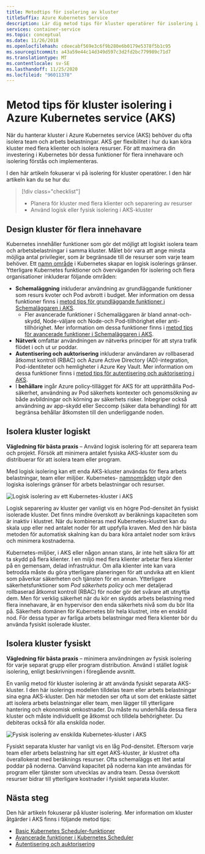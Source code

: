```yaml
---
title: Metodtips för isolering av kluster
titleSuffix: Azure Kubernetes Service
description: Lär dig metod tips för kluster operatörer för isolering i Azure Kubernetes service (AKS)
services: container-service
ms.topic: conceptual
ms.date: 11/26/2018
ms.openlocfilehash: cdeecabf569e3c6f9b280e6b0179e5378f5b1c95
ms.sourcegitcommit: a43a59e44c14d349d597c3d2fd2bc779989c71d7
ms.translationtype: MT
ms.contentlocale: sv-SE
ms.lasthandoff: 11/25/2020
ms.locfileid: "96011378"
---
```

# <a name="best-practices-for-cluster-isolation-in-azure-kubernetes-service-aks"></a>Metod tips för kluster isolering i Azure Kubernetes service (AKS)

När du hanterar kluster i Azure Kubernetes service (AKS) behöver du ofta isolera team och arbets belastningar. AKS ger flexibilitet i hur du kan köra kluster med flera klienter och isolera resurser. För att maximera din investering i Kubernetes bör dessa funktioner för flera innehavare och isolering förstås och implementeras.

I den här artikeln fokuserar vi på isolering för kluster operatörer. I den här artikeln kan du se hur du:

> [!div class="checklist"]
> * Planera för kluster med flera klienter och separering av resurser
> * Använd logisk eller fysisk isolering i AKS-kluster

## <a name="design-clusters-for-multi-tenancy"></a>Design kluster för flera innehavare

Kubernetes innehåller funktioner som gör det möjligt att logiskt isolera team och arbetsbelastningar i samma kluster. Målet bör vara att ange minsta möjliga antal privilegier, som är begränsade till de resurser som varje team behöver. Ett [namn område][k8s-namespaces] i Kubernetes skapar en logisk isolerings gränser. Ytterligare Kubernetes funktioner och överväganden för isolering och flera organisationer inkluderar följande områden:

* **Schemaläggning** inkluderar användning av grundläggande funktioner som resurs kvoter och Pod avbrott i budget. Mer information om dessa funktioner finns i [metod tips för grundläggande funktioner i Schemaläggaren i AKS][aks-best-practices-scheduler].
  * Fler avancerade funktioner i Schemaläggaren är bland annat-och-skydd, Node-väljare och Node-och Pod-tillhörighet eller anti-tillhörighet. Mer information om dessa funktioner finns i [metod tips för avancerade funktioner i Schemaläggaren i AKS][aks-best-practices-advanced-scheduler].
* **Nätverk** omfattar användningen av nätverks principer för att styra trafik flödet i och ut ur poddar.
* **Autentisering och auktorisering** inkluderar användaren av rollbaserad åtkomst kontroll (RBAC) och Azure Active Directory (AD)-integration, Pod-identiteter och hemligheter i Azure Key Vault. Mer information om dessa funktioner finns i [metod tips för autentisering och auktorisering i AKS][aks-best-practices-identity].
* I **behållare** ingår Azure policy-tillägget för AKS för att upprätthålla Pod-säkerhet, användning av Pod säkerhets kontexter och genomsökning av både avbildningar och körning av säkerhets risker. Inbegriper också användning av app-skydd eller Seccomp (säker data behandling) för att begränsa behållar åtkomsten till den underliggande noden.

## <a name="logically-isolate-clusters"></a>Isolera kluster logiskt

**Vägledning för bästa praxis** – Använd logisk isolering för att separera team och projekt. Försök att minimera antalet fysiska AKS-kluster som du distribuerar för att isolera team eller program.

Med logisk isolering kan ett enda AKS-kluster användas för flera arbets belastningar, team eller miljöer. Kubernetes- [namnområden][k8s-namespaces] utgör den logiska isolerings gränser för arbets belastningar och resurser.

![Logisk isolering av ett Kubernetes-kluster i AKS](media/operator-best-practices-cluster-isolation/logical-isolation.png)

Logisk separering av kluster ger vanligt vis en högre Pod-densitet än fysiskt isolerade kluster. Det finns mindre överskott av beräknings kapaciteten som är inaktiv i klustret. När du kombineras med Kubernetes-klustret kan du skala upp eller ned antalet noder för att uppfylla kraven. Med den här bästa metoden för automatisk skalning kan du bara köra antalet noder som krävs och minimera kostnaderna.

Kubernetes-miljöer, i AKS eller någon annan stans, är inte helt säkra för att ta skydd på flera klienter. I en miljö med flera klienter arbetar flera klienter på en gemensam, delad infrastruktur. Om alla klienter inte kan vara betrodda måste du göra ytterligare planeringen för att undvika att en klient som påverkar säkerheten och tjänsten för en annan. Ytterligare säkerhetsfunktioner som *Pod säkerhets policy* och mer detaljerad rollbaserad åtkomst kontroll (RBAC) för noder gör det svårare att utnyttja dem. Men för verklig säkerhet när du kör en skydds arbets belastning med flera innehavare, är en hypervisor den enda säkerhets nivå som du bör lita på. Säkerhets domänen för Kubernetes blir hela klustret, inte en enskild nod. För dessa typer av farliga arbets belastningar med flera klienter bör du använda fysiskt isolerade kluster.

## <a name="physically-isolate-clusters"></a>Isolera kluster fysiskt

**Vägledning för bästa praxis** – minimera användningen av fysisk isolering för varje separat grupp eller program distribution. Använd i stället *logisk* isolering, enligt beskrivningen i föregående avsnitt.

En vanlig metod för kluster isolering är att använda fysiskt separata AKS-kluster. I den här isolerings modellen tilldelas team eller arbets belastningar sina egna AKS-kluster. Den här metoden ser ofta ut som det enklaste sättet att isolera arbets belastningar eller team, men lägger till ytterligare hantering och ekonomisk omkostnader. Du måste nu underhålla dessa flera kluster och måste individuellt ge åtkomst och tilldela behörigheter. Du debiteras också för alla enskilda noder.

![Fysisk isolering av enskilda Kubernetes-kluster i AKS](media/operator-best-practices-cluster-isolation/physical-isolation.png)

Fysiskt separata kluster har vanligt vis en låg Pod-densitet. Eftersom varje team eller arbets belastning har sitt eget AKS-kluster, är klustret ofta överallokerat med beräknings resurser. Ofta schemaläggs ett litet antal poddar på noderna. Oanvänd kapacitet på noderna kan inte användas för program eller tjänster som utvecklas av andra team. Dessa överskott resurser bidrar till ytterligare kostnader i fysiskt separata kluster.

## <a name="next-steps"></a>Nästa steg

Den här artikeln fokuserar på kluster isolering. Mer information om kluster åtgärder i AKS finns i följande metod tips:

* [Basic Kubernetes Scheduler-funktioner][aks-best-practices-scheduler]
* [Avancerade funktioner i Kubernetes Scheduler][aks-best-practices-advanced-scheduler]
* [Autentisering och auktorisering][aks-best-practices-identity]

<!-- EXTERNAL LINKS -->

<!-- INTERNAL LINKS -->
[k8s-namespaces]: concepts-clusters-workloads.md#namespaces
[aks-best-practices-scheduler]: operator-best-practices-scheduler.md
[aks-best-practices-advanced-scheduler]: operator-best-practices-advanced-scheduler.md
[aks-best-practices-identity]: operator-best-practices-identity.md
